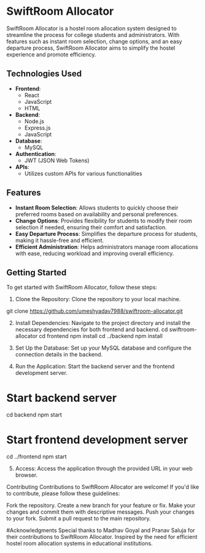 # SwiftRoom Allocator

SwiftRoom Allocator is a hostel room allocation system designed to streamline the process for college students and administrators. With features such as instant room selection, change options, and an easy departure process, SwiftRoom Allocator aims to simplify the hostel experience and promote efficiency.
## Technologies Used

- **Frontend**:
  - React
  - JavaScript
  - HTML
- **Backend**:
  - Node.js
  - Express.js
  - JavaScript
- **Database**:
  - MySQL
- **Authentication**:
  - JWT (JSON Web Tokens)
- **APIs**:
  - Utilizes custom APIs for various functionalities

## Features

- **Instant Room Selection**: Allows students to quickly choose their preferred rooms based on availability and personal preferences.
- **Change Options**: Provides flexibility for students to modify their room selection if needed, ensuring their comfort and satisfaction.
- **Easy Departure Process**: Simplifies the departure process for students, making it hassle-free and efficient.
- **Efficient Administration**: Helps administrators manage room allocations with ease, reducing workload and improving overall efficiency.

## Getting Started

To get started with SwiftRoom Allocator, follow these steps:

1. Clone the Repository: Clone the repository to your local machine.

git clone https://github.com/umeshyadav7988/swiftroom-allocator.git

2. Install Dependencies: Navigate to the project directory and install the necessary dependencies for both frontend and backend.
cd swiftroom-allocator
cd frontend
npm install
cd ../backend
npm install

3. Set Up the Database: Set up your MySQL database and configure the connection details in the backend.

4. Run the Application: Start the backend server and the frontend development server.
# Start backend server
cd backend
npm start

# Start frontend development server
cd ../frontend
npm start

5. Access: Access the application through the provided URL in your web browser.

Contributing
Contributions to SwiftRoom Allocator are welcome! If you'd like to contribute, please follow these guidelines:

Fork the repository.
Create a new branch for your feature or fix.
Make your changes and commit them with descriptive messages.
Push your changes to your fork.
Submit a pull request to the main repository.

#Acknowledgments
Special thanks to Madhav Goyal and Pranav Saluja for their contributions to SwiftRoom Allocator.
Inspired by the need for efficient hostel room allocation systems in educational institutions.




